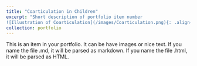 ```yaml
---
title: "Coarticulation in Children"
excerpt: "Short description of portfolio item number
![Illustration of Coarticulation](/images/Coarticulation.png){: .align-left width="500px"}"
collection: portfolio
---
```


This is an item in your portfolio. It can be have images or nice text. If you name the file .md, it will be parsed as markdown. If you name the file .html, it will be parsed as HTML. 
